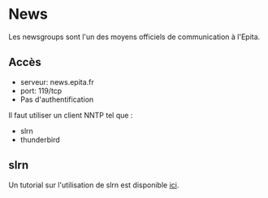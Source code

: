 # News

Les newsgroups sont l'un des moyens officiels de communication à l'Epita.

## Accès

 * serveur: news.epita.fr
 * port: 119/tcp
 * Pas d'authentification

Il faut utiliser un client NNTP tel que :

 * slrn
 * thunderbird

## slrn

Un tutorial sur l'utilisation de slrn est disponible [ici](http://canartichaut.kawie.fr/essentiel-configuration-slrn/).
